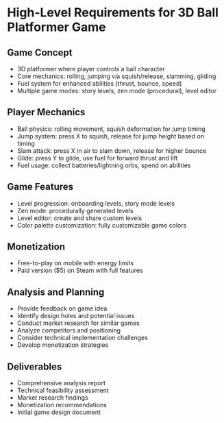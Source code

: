 # High-Level Requirements for 3D Ball Platformer Game

## Game Concept
- 3D platformer where player controls a ball character
- Core mechanics: rolling, jumping via squish/release, slamming, gliding
- Fuel system for enhanced abilities (thrust, bounce, speed)
- Multiple game modes: story levels, zen mode (procedural), level editor

## Player Mechanics
- Ball physics: rolling movement, squish deformation for jump timing
- Jump system: press X to squish, release for jump height based on timing
- Slam attack: press X in air to slam down, release for higher bounce
- Glide: press Y to glide, use fuel for forward thrust and lift
- Fuel usage: collect batteries/lightning orbs, spend on abilities

## Game Features
- Level progression: onboarding levels, story mode levels
- Zen mode: procedurally generated levels
- Level editor: create and share custom levels
- Color palette customization: fully customizable game colors

## Monetization
- Free-to-play on mobile with energy limits
- Paid version ($5) on Steam with full features

## Analysis and Planning
- Provide feedback on game idea
- Identify design holes and potential issues
- Conduct market research for similar games
- Analyze competitors and positioning
- Consider technical implementation challenges
- Develop monetization strategies

## Deliverables
- Comprehensive analysis report
- Technical feasibility assessment
- Market research findings
- Monetization recommendations
- Initial game design document